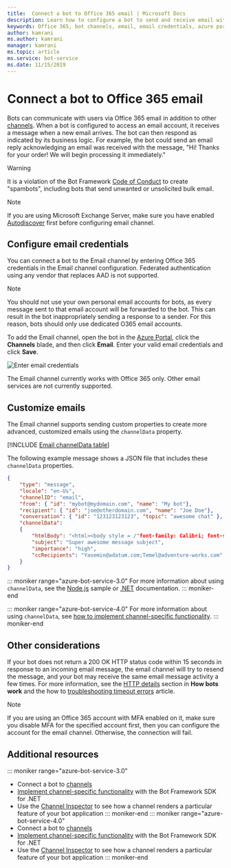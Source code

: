 ```yaml
---
title:  Connect a bot to Office 365 email | Microsoft Docs
description: Learn how to configure a bot to send and receive email with Office 365.
keywords: Office 365, bot channels, email, email credentials, azure portal, custom email
author: kamrani
ms.author: kamrani
manager: kamrani
ms.topic: article
ms.service: bot-service
ms.date: 11/15/2019
---
```

# Connect a bot to Office 365 email

Bots can communicate with users via Office 365 email in addition to other [channels](~/bot-service-manage-channels.md). When a bot is configured to access an email account, it receives a message when a new email arrives. The bot can then respond as indicated by its business logic. For example, the bot could send an email reply acknowledging an email was received with the message, "Hi! Thanks for your order! We will begin processing it immediately."

> [!WARNING]
> It is a violation of the Bot Framework [Code of Conduct](https://www.botframework.com/Content/Microsoft-Bot-Framework-Preview-Online-Services-Agreement.htm) to create "spambots", including bots that send unwanted or unsolicited bulk email.

> [!NOTE]
> If you are using Microsoft Exchange Server, make sure you have enabled [Autodiscover](https://docs.microsoft.com/exchange/client-developer/exchange-web-services/autodiscover-for-exchange) first before configuring email channel. 

## Configure email credentials

You can connect a bot to the Email channel by entering Office 365 credentials in the Email channel configuration.
Federated authentication using any vendor that replaces AAD is not supported.

> [!NOTE]
> You should not use your own personal email accounts for bots, as every message sent to that email account will be forwarded to the bot. This can result in the bot inappropriately sending a response to a sender. For this reason, bots should only use dedicated O365 email accounts.

To add the Email channel, open the bot in the [Azure Portal](https://portal.azure.com/), click the **Channels** blade, and then click **Email**. Enter your valid email credentials and click **Save**.

![Enter email credentials](~/media/bot-service-channel-connect-email/bot-service-channel-connect-email-credentials.png)

The Email channel currently works with Office 365 only. Other email services are not currently supported.

## Customize emails

The Email channel supports sending custom properties to create more advanced, customized emails using the `channelData` property.

[!INCLUDE [Email channelData table](~/includes/snippet-channelData-email.md)]

The following example message shows a JSON file that includes these `channelData` properties.

```json
{
    "type": "message",
    "locale": "en-Us",
    "channelID": "email",
    "from": { "id": "mybot@mydomain.com", "name": "My bot"},
    "recipient": { "id": "joe@otherdomain.com", "name": "Joe Doe"},
    "conversation": { "id": "123123123123", "topic": "awesome chat" },
    "channelData":
    {
        "htmlBody": "<html><body style = /"font-family: Calibri; font-size: 11pt;/" >This is more than awesome.</body></html>",
        "subject": "Super awesome message subject",
        "importance": "high",
        "ccRecipients": "Yasemin@adatum.com;Temel@adventure-works.com"
    }
}
```

::: moniker range="azure-bot-service-3.0"
For more information about using `channelData`, see the [Node.js](https://github.com/Microsoft/BotBuilder-Samples/tree/master/Node/core-ChannelData) sample or [.NET](~/dotnet/bot-builder-dotnet-channeldata.md) documentation.
::: moniker-end

::: moniker range="azure-bot-service-4.0"
For more information about using `channelData`,
see [how to implement channel-specific functionality](~/v4sdk/bot-builder-channeldata.md).
::: moniker-end

## Other considerations

If your bot does not return a 200 OK HTTP status code within 15 seconds in response to an incoming email message, the email channel will try to resend the message, and your bot may receive the same email message activity a few times. For more information, see the [HTTP details](v4sdk/bot-builder-basics.md#http-details) section in **How bots work** and the how to [troubleshooting timeout errors](https://github.com/daveta/analytics/blob/master/troubleshooting_timeout.md) article.

> [!NOTE]
> If you are using an Office 365 account with MFA enabled on it, make sure you disable MFA for the specified account first, then you can configure the account for the email channel. Otherwise, the connection will fail. 

## Additional resources

<!-- Put whole list in monikers, even though it's just the second item that needs to be different. -->
::: moniker range="azure-bot-service-3.0"
* Connect a bot to [channels](~/bot-service-manage-channels.md)
* [Implement channel-specific functionality](dotnet/bot-builder-dotnet-channeldata.md) with the Bot Framework SDK for .NET
* Use the [Channel Inspector](bot-service-channel-inspector.md) to see how a channel renders a particular feature of your bot application
::: moniker-end
::: moniker range="azure-bot-service-4.0"
* Connect a bot to [channels](~/bot-service-manage-channels.md)
* [Implement channel-specific functionality](~/v4sdk/bot-builder-channeldata.md) with the Bot Framework SDK for .NET
* Use the [Channel Inspector](bot-service-channel-inspector.md) to see how a channel renders a particular feature of your bot application
::: moniker-end
